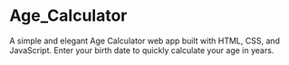 # Age_Calculator
 A simple and elegant Age Calculator web app built with HTML, CSS, and JavaScript. Enter your birth date to quickly calculate your age in years.
